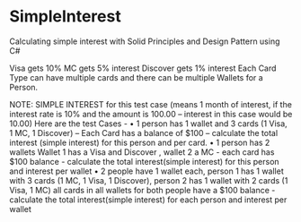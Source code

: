 # SimpleInterest
Calculating simple interest with Solid Principles and Design Pattern using C# 

Visa gets 10% MC gets 5% interest Discover gets 1% interest Each Card Type can have
multiple cards and there can be multiple Wallets for a Person.

NOTE: SIMPLE INTEREST for this test case (means 1 month of interest, if the interest
rate is 10% and the amount is 100.00 – interest in this case would be 10.00) Here are the
test Cases - • 1 person has 1 wallet and 3 cards (1 Visa, 1 MC, 1 Discover) – Each Card
has a balance of $100 – calculate the total interest (simple interest) for this person and
per card. • 1 person has 2 wallets Wallet 1 has a Visa and Discover , wallet 2 a MC - each
card has $100 balance - calculate the total interest(simple interest) for this person and 
interest per wallet • 2 people have 1 wallet each, person 1 has 1 wallet with 3 cards
(1 MC, 1 Visa, 1 Discover), person 2 has 1 wallet with 2 cards (1 Visa, 1 MC) all cards in
all wallets for both people have a $100 balance - calculate the total interest(simple interest) 
for each person and interest per wallet
